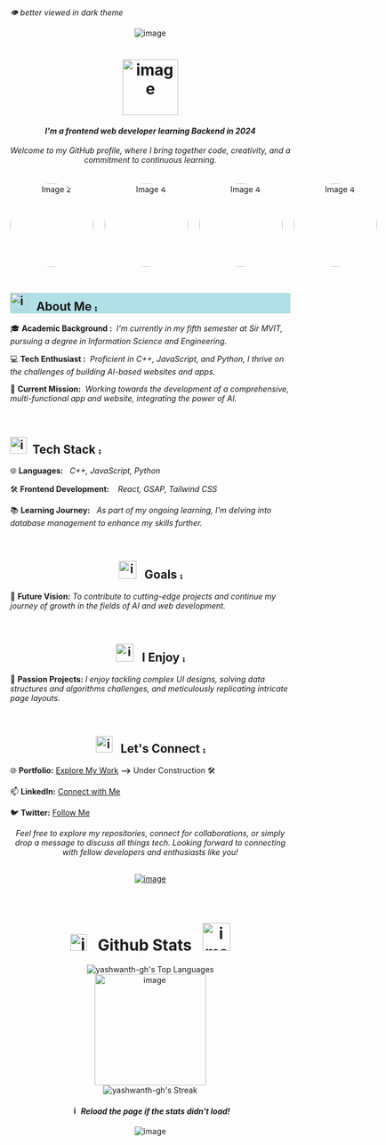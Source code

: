 <!-- ### Hi there 👋 -->
<p>
  <em>
  👁️ better viewed in dark theme
  </em>
</p>

<p align="center">
  <img src="https://capsule-render.vercel.app/api?type=venom&color=gradient&height=250&section=header&text=Hi!%20I'm%20Yashwanth&fontColor=F7EFE9&fontSize=90" alt = "image"/>
</p>

<h1 align="center">
  <img src="https://media1.giphy.com/media/qAXDUie0dPweocOvnw/giphy.gif?cid=ecf05e47ti6g6ad6wpzzbnryawe53kjgxja2t5ictclalz58&ep=v1_gifs_related&rid=giphy.gif&ct=s" width="100" style="vertical-align:middle;" alt = "image">
</h1>

<h4 align="center">
  <em>
    <b>
      I'm a frontend web developer learning Backend in 2024
    </b>
  </em>
</h4>

<p align="center">
  <em>
    Welcome to my GitHub profile, where I bring together code, creativity, and a commitment to continuous learning.
  </em>
</p>

<div style="display: flex; align-items: center;">
  <div style="display: flex; align-items: center; margin-top: 20px;" align="center">
    <img src="https://github.com/yashwanth-gh/yashwanth-gh/assets/107710864/935d5488-368e-43ae-8bfd-c138f5e265bc" alt="Image 2" width="150" height="150" style="border-radius: 50%; margin-right: 20px;" alt = "image">
    <img src="https://github.com/yashwanth-gh/yashwanth-gh/assets/107710864/ca04014f-6c34-4d91-bad3-ac5db741af87" alt="Image 4" width="150" height="150" style="border-radius: 50%; margin-right: 20px;" alt = "image">
    <img src="https://github.com/yashwanth-gh/yashwanth-gh/assets/107710864/ca04014f-6c34-4d91-bad3-ac5db741af87" alt="Image 4" width="150" height="150" style="border-radius: 50%; margin-right: 20px;" alt = "image">
    <img src="https://github.com/yashwanth-gh/yashwanth-gh/assets/107710864/4fd647f0-4da2-4c8e-9898-2d63a6c253e5" alt="Image 4" width="150" height="150" style="border-radius: 50%; margin-right: 20px;" alt = "image">
    <!-- Additional content or text for the second image can be added here if needed -->
  </div>
</div>

<br>

<h2 style="background-color:powderblue;"> <img src="https://media0.giphy.com/media/RRi3GncwtYHTSYODaf/giphy.gif?cid=ecf05e4741oajturmggjhottjcxs5m1wdikt8k5we1bclt9b&ep=v1_stickers_search&rid=giphy.gif&ct=s" width="32" alt = "image"> &nbsp; About Me ⨾</h2>

🎓 **Academic Background :** &nbsp;<em>I'm currently in my fifth semester at Sir MVIT, pursuing a degree in Information Science and Engineering.</em>

💻 **Tech Enthusiast :** &nbsp;<em>Proficient in C++, JavaScript, and Python, I thrive on the challenges of building AI-based websites and apps.</em>

🚀 **Current Mission:** &nbsp;<em>Working towards the development of a comprehensive, multi-functional app and website, integrating the power of AI.</em>

<br>

<h2><img src="https://media0.giphy.com/media/RJzm826vu7WbJvBtxX/giphy.gif?cid=ecf05e47ovpz63p960fnqe2l9l8ev3b599x3bw70dyty6nv2&ep=v1_gifs_related&rid=giphy.gif&ct=s" width="30" alt = "image">&nbsp;&nbsp;Tech Stack ⨾</h2>

🌐 **Languages:**&nbsp;&nbsp; <em>C++, JavaScript, Python</em>

🛠️ **Frontend Development:** &nbsp;&nbsp; <em>React, GSAP, Tailwind CSS</em>

📚 **Learning Journey:**&nbsp;&nbsp; <em>As part of my ongoing learning, I'm delving into database management to enhance my skills further.</em>   

<br>

<h2 style="text-align:center"> <img src="https://media4.giphy.com/media/pB4oYINWRmtbS5FlCX/giphy.gif?cid=ecf05e47wkhkwx7fnntlrll3o8puutnty6q23ce3aza1alwy&ep=v1_gifs_related&rid=giphy.gif&ct=s" width="32" alt = "image"> &nbsp; Goals ⨾ </h2>

🚀 **Future Vision:** <em> To contribute to cutting-edge projects and continue my journey of growth in the fields of AI and web development.</em>

<br>

<h2 style="text-align:center"> <img src="https://media4.giphy.com/media/SHjOSDkKZ18qOHA5B5/giphy.gif?cid=ecf05e47pmk1y068txlw37yndwrwzepc7ofk7pubw8t0dbzp&ep=v1_stickers_search&rid=giphy.gif&ct=s" width="32" alt = "image"> &nbsp; I Enjoy ⨾ </h2>

🌟 **Passion Projects:** <em> I enjoy tackling complex UI designs, solving data structures and algorithms challenges, and meticulously replicating intricate page layouts.</em>

<br>

<h2 style="text-align:center"> <img src="https://media0.giphy.com/media/uwmNTx7NaDbJnXlKbx/giphy.gif?cid=ecf05e47punwiieyc07nnu8fta4sdbwv7p82hc6mudgtv2ez&ep=v1_gifs_related&rid=giphy.gif&ct=s" width="30" alt = "image"> &nbsp; Let's Connect ⨾ </h2>

🌐 **Portfolio:** [Explore My Work](https://yourportfolio.com/) **-->** Under Construction 🛠️

📫 **LinkedIn:** [Connect with Me](https://www.linkedin.com/in/yashwanth-b-m-4a4a09227/)

🐦 **Twitter:** [Follow Me](https://twitter.com/yashwanthbm36)    
<div align="center">
<em>
Feel free to explore my repositories, connect for collaborations, or simply drop a message to discuss all things tech. Looking forward to connecting with fellow developers and enthusiasts like you!
</em>
</div>
  
<br>
  
  <p align="center">
  <a href="https://skillicons.dev">
    <img src="https://skillicons.dev/icons?i=git,html,css,bootstrap,sass,tailwind,js,react,nodejs,appwrite,express,vite&theme=light" alt = "image" />
  </a>
</p>

<br>

<div align="center">
  <h1 style="text-align:center">
    <img src="https://media4.giphy.com/media/3ai0TGECMTkuYzBPS4/giphy.gif?cid=ecf05e47rgofswwoxgb9sss7nb7wekgw41jybpnym21kx3md&ep=v1_gifs_related&rid=giphy.gif&ct=s" width="30" alt = "image">
    &nbsp; Github Stats &nbsp;
    <img src="https://media4.giphy.com/media/2sbQ9kfHlN43TsfjeE/giphy.gif?cid=ecf05e47sgz05eeetquf2o4zzkn6vx9hts62shoxaiitxe4d&ep=v1_gifs_related&rid=giphy.gif&ct=s" width="50" alt = "image">
  </h1>

  ![yashwanth-gh's Top Languages](https://github-readme-stats.vercel.app/api/top-langs/?username=yashwanth-gh&theme=vue-dark&show_icons=true&hide_border=true&layout=compact)   
  <img src="https://media0.giphy.com/media/tsvRwKnB4t9rkvYKWS/giphy.gif?cid=ecf05e47ucxr45hh04fonnl5gvs1gozilxpvrxhlkbghrgb8&ep=v1_gifs_related&rid=giphy.gif&ct=s" width="200" alt = "image">    
  ![yashwanth-gh's Streak](https://github-readme-streak-stats.herokuapp.com/?user=yashwanth-gh&theme=vue-dark&hide_border=true)

  <h4>
    <img src="https://media0.giphy.com/media/Jmn641UpKSp5SukKxw/giphy.gif?cid=ecf05e47gmjg12cfco9ilso6tppzw2lsfcd8zw6ygf6brfw7&ep=v1_gifs_related&rid=giphy.gif&ct=s" width="15" alt = "image">
    <em>Reload the page if the stats didn't load!</em>
  </h4>
</div>

<!--   <img src="https://capsule-render.vercel.app/api?type=waving&color=gradient&height=250&section=header&text=%20&fontSize=90&rotate=-180" /> -->

<p align="center">
  <img src="https://capsule-render.vercel.app/api?color=F7EFE9&section=footer&height=150&type=waving&text=%20{🙏}%20&fontColor=F7EFE9&fontSize=20" alt = "image" />
</p>
